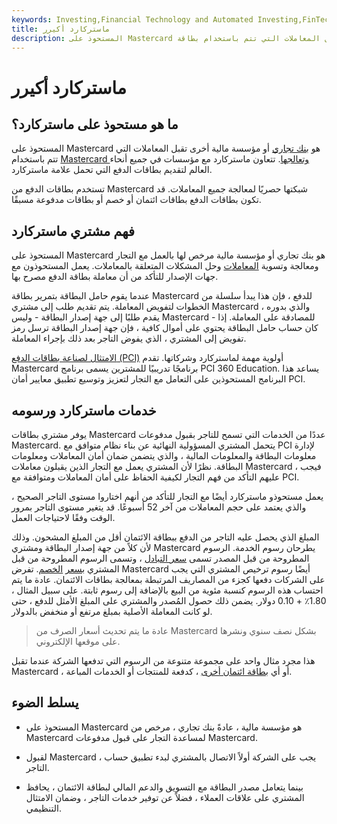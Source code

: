 ```yaml
---
keywords: Investing,Financial Technology and Automated Investing,FinTech
title: ماستركارد أكيرر
description: المستحوذ على Mastercard هو مؤسسة مالية تقبل المعاملات التي تتم باستخدام بطاقة Mastercard وتعالجها.
---
```


# ماستركارد أكيرر
## ما هو مستحوذ على ماستركارد؟

المستحوذ على Mastercard هو [بنك تجاري](/merchantbank) أو مؤسسة مالية أخرى تقبل المعاملات التي تتم باستخدام [Mastercard وتعالجها](/mastercard-card). تتعاون ماستركارد مع مؤسسات في جميع أنحاء العالم لتقديم بطاقات الدفع التي تحمل علامة ماستركارد.

تستخدم بطاقات الدفع من Mastercard شبكتها حصريًا لمعالجة جميع المعاملات. قد تكون بطاقات الدفع بطاقات ائتمان أو خصم أو بطاقات مدفوعة مسبقًا.

## فهم مشتري ماستركارد

المستحوذ على Mastercard هو بنك تجاري أو مؤسسة مالية مرخص لها بالعمل مع التجار ومعالجة وتسوية [المعاملات](/transaction) وحل المشكلات المتعلقة بالمعاملات. يعمل المستحوذون مع جهات الإصدار للتأكد من أن معاملة بطاقة الدفع مصرح بها.

عندما يقوم حامل البطاقة بتمرير بطاقة Mastercard للدفع ، فإن هذا يبدأ سلسلة من الخطوات لتفويض المعاملة. يتم تقديم طلب إلى مشتري Mastercard ، والذي بدوره يقدم طلبًا إلى جهة إصدار البطاقة - وليس Mastercard - للمصادقة على المعاملة. إذا كان حساب حامل البطاقة يحتوي على أموال كافية ، فإن جهة إصدار البطاقة ترسل رمز تفويض إلى المشتري ، الذي يفوض التاجر بعد ذلك بإجراء المعاملة.

[الامتثال لصناعة بطاقات الدفع (PCI)](/pci-compliance) أولوية مهمة لماستركارد وشركاتها. تقدم Mastercard برنامجًا تدريبيًا للمشترين يسمى برنامج PCI 360 Education. يساعد هذا البرنامج المستحوذين على التعامل مع التجار لتعزيز وتوسيع تطبيق معايير أمان PCI.

## خدمات ماستركارد ورسومه

يوفر مشتري بطاقات Mastercard عددًا من الخدمات التي تسمح للتاجر بقبول مدفوعات Mastercard. يتحمل المشتري المسؤولية النهائية عن بناء نظام متوافق مع PCI لإدارة معلومات البطاقة والمعلومات المالية ، والذي يتضمن ضمان أمان المعاملات ومعلومات البطاقة. نظرًا لأن المشتري يعمل مع التجار الذين يقبلون معاملات Mastercard ، فيجب عليهم التأكد من فهم التجار لكيفية الحفاظ على أمان المعاملات ومتوافقة مع PCI.

يعمل مستحوذو ماستركارد أيضًا مع التجار للتأكد من أنهم اختاروا مستوى التاجر الصحيح ، والذي يعتمد على حجم المعاملات من آخر 52 أسبوعًا. قد يتغير مستوى التاجر بمرور الوقت وفقًا لاحتياجات العمل.

المبلغ الذي يحصل عليه التاجر من الدفع ببطاقة الائتمان أقل من المبلغ المشحون. وذلك لأن كلاً من جهة إصدار البطاقة ومشتري Mastercard يطرحان رسوم الخدمة. الرسوم المطروحة من قبل المصدر تسمى [سعر التبادل](/interchange-rate) ، وتسمى الرسوم المطروحة من قبل المشتري [بسعر](/discountrate) [الخصم](/discountrate). تفرض Mastercard أيضًا رسوم ترخيص المشتري التي يجب على الشركات دفعها كجزء من المصاريف المرتبطة بمعالجة بطاقات الائتمان. عادة ما يتم احتساب هذه الرسوم كنسبة مئوية من البيع بالإضافة إلى رسوم ثابتة. على سبيل المثال ، 1.80٪ + 0.10 دولار. يضمن ذلك حصول المُصدر والمشتري على المبلغ الأمثل للدفع ، حتى لو كانت المعاملة الأصلية بمبلغ مرتفع أو منخفض بالدولار.

> عادة ما يتم تحديث أسعار الصرف من Mastercard بشكل نصف سنوي ونشرها على موقعها الإلكتروني.

>

هذا مجرد مثال واحد على مجموعة متنوعة من الرسوم التي تدفعها الشركة عندما تقبل Mastercard ، أو أي [بطاقة ائتمان أخرى](/creditcard) ، كدفعة للمنتجات أو الخدمات المباعة.

## يسلط الضوء

- المستحوذ على Mastercard هو مؤسسة مالية ، عادةً بنك تجاري ، مرخص من Mastercard لمساعدة التجار على قبول مدفوعات Mastercard.

- لقبول Mastercard ، يجب على الشركة أولاً الاتصال بالمشتري لبدء تطبيق حساب التاجر.

- بينما يتعامل مصدر البطاقة مع التسويق والدعم المالي لبطاقة الائتمان ، يحافظ المشتري على علاقات العملاء ، فضلاً عن توفير خدمات التاجر ، وضمان الامتثال التنظيمي.

